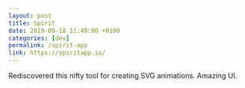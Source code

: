 ```yaml
---
layout: post
title: Spirit
date: 2019-09-18 11:49:00 +0100
categories: [dev]
permalink: /spirit-app
link: https://spiritapp.io/
---
```

Rediscovered this nifty tool for creating SVG animations. Amazing UI.
